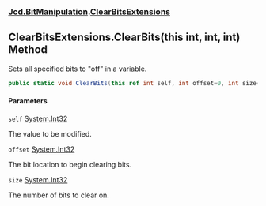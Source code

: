### [Jcd.BitManipulation](Jcd.BitManipulation.md 'Jcd.BitManipulation').[ClearBitsExtensions](Jcd.BitManipulation.ClearBitsExtensions.md 'Jcd.BitManipulation.ClearBitsExtensions')

## ClearBitsExtensions.ClearBits(this int, int, int) Method

Sets all specified bits to "off" in a variable.

```csharp
public static void ClearBits(this ref int self, int offset=0, int size=32);
```
#### Parameters

<a name='Jcd.BitManipulation.ClearBitsExtensions.ClearBits(thisint,int,int).self'></a>

`self` [System.Int32](https://docs.microsoft.com/en-us/dotnet/api/System.Int32 'System.Int32')

The value to be modified.

<a name='Jcd.BitManipulation.ClearBitsExtensions.ClearBits(thisint,int,int).offset'></a>

`offset` [System.Int32](https://docs.microsoft.com/en-us/dotnet/api/System.Int32 'System.Int32')

The bit location to begin clearing bits.

<a name='Jcd.BitManipulation.ClearBitsExtensions.ClearBits(thisint,int,int).size'></a>

`size` [System.Int32](https://docs.microsoft.com/en-us/dotnet/api/System.Int32 'System.Int32')

The number of bits to clear on.